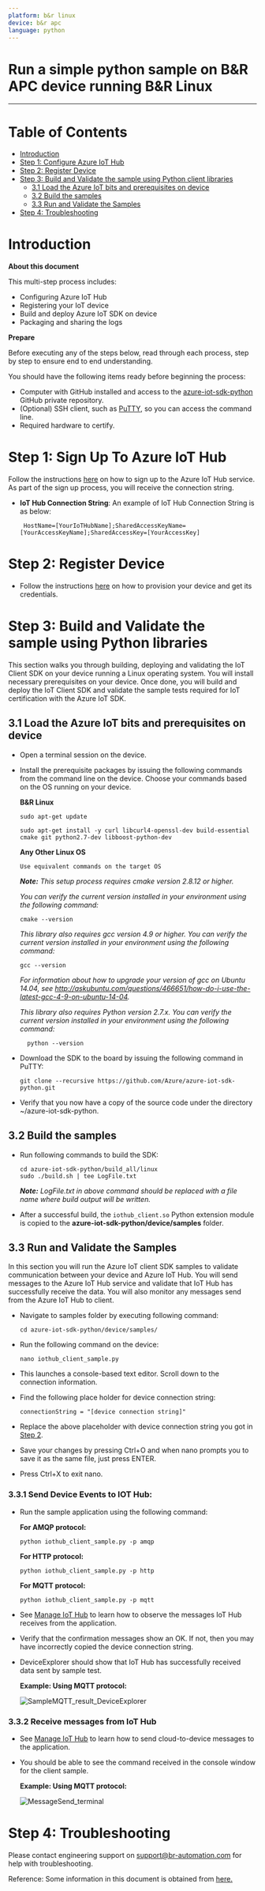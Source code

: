 ```yaml
---
platform: b&r linux
device: b&r apc
language: python
---
```


Run a simple python sample on B&R APC device running B&R Linux
===
---

# Table of Contents

-   [Introduction](#Introduction)
-   [Step 1: Configure Azure IoT Hub](#Step-1-Configure)
-   [Step 2: Register Device](#Step-2-Register)
-   [Step 3: Build and Validate the sample using Python client
    libraries](#Step-3-Build)
    -   [3.1 Load the Azure IoT bits and prerequisites on device](#Step-3-1-Load)
    -   [3.2 Build the samples](#Step-3-2-Build)
    -   [3.3 Run and Validate the Samples](#Step-3-3-Run)
-   [Step 4: Troubleshooting](#Step-4-Troubleshooting)

<a name="Introduction"></a>
# Introduction

**About this document**

This multi-step process includes:
-   Configuring Azure IoT Hub
-   Registering your IoT device
-   Build and deploy Azure IoT SDK on device
-   Packaging and sharing the logs

**Prepare**

Before executing any of the steps below, read through each process, step by step
to ensure end to end understanding.

You should have the following items ready before beginning the process:

-   Computer with GitHub installed and access to the
    [azure-iot-sdk-python](https://github.com/Azure/azure-iot-sdk-python) GitHub
    private repository.
-   (Optional) SSH client, such as [PuTTY](http://www.putty.org/), so you can access the
    command line.
-   Required hardware to certify.

<a name="Step-1-Configure"></a>
# Step 1: Sign Up To Azure IoT Hub

Follow the instructions [here](https://account.windowsazure.com/signup?offer=ms-azr-0044p) on how to sign up to the Azure IoT Hub service. As part of the sign up process, you will receive the connection string.

-   **IoT Hub Connection String**: An example of IoT Hub Connection String is as below:

         HostName=[YourIoTHubName];SharedAccessKeyName=[YourAccessKeyName];SharedAccessKey=[YourAccessKey]

<a name="Step-2-Register"></a>
# Step 2: Register Device

-   Follow the instructions [here](<https://github.com/Azure/azure-iot-device-ecosystem/blob/master/manage_iot_hub.md>) on how to provision your device and get its credentials.

<a name="Step-3-Build"></a>
# Step 3: Build and Validate the sample using Python libraries

This section walks you through building, deploying and validating the IoT Client SDK on your device running a Linux operating system. You will install necessary prerequisites on your device. Once done, you will build and deploy the IoT Client SDK and validate the sample tests required for IoT certification with the Azure IoT SDK.

<a name="Step-3-1-Load"></a>
## 3.1 Load the Azure IoT bits and prerequisites on device

-   Open a terminal session on the device.

-   Install the prerequisite packages by issuing the following commands from the command line on the device. Choose your commands based on the OS running on your device.

    **B&R Linux**

        sudo apt-get update

        sudo apt-get install -y curl libcurl4-openssl-dev build-essential cmake git python2.7-dev libboost-python-dev
        
    **Any Other Linux OS**

        Use equivalent commands on the target OS

    ***Note:*** *This setup process requires cmake version 2.8.12 or higher.* 
    
    *You can verify the current version installed in your environment using the  following command:*

        cmake --version

    *This library also requires gcc version 4.9 or higher. You can verify the current version installed in your environment using the following command:*
    
        gcc --version 

    *For information about how to upgrade your version of gcc on Ubuntu 14.04, see <http://askubuntu.com/questions/466651/how-do-i-use-the-latest-gcc-4-9-on-ubuntu-14-04>.*

    *This library also requires Python version 2.7.x. You can verify the current version installed in your environment using the following command:*
    
          python --version

-   Download the SDK to the board by issuing the following command in PuTTY:

        git clone --recursive https://github.com/Azure/azure-iot-sdk-python.git

-   Verify that you now have a copy of the source code under the
    directory ~/azure-iot-sdk-python.

<a name="Step-3-2-Build"></a>
## 3.2 Build the samples

-   Run following commands to build the SDK:

        cd azure-iot-sdk-python/build_all/linux
        sudo ./build.sh | tee LogFile.txt

    ***Note:*** *LogFile.txt in above command should be replaced with a file name where build output will be written.*

-   After a successful build, the `iothub_client.so` Python extension module is copied to the **azure-iot-sdk-python/device/samples** folder.


<a name="Step-3-3-Run"></a>
## 3.3 Run and Validate the Samples

In this section you will run the Azure IoT client SDK samples to validate
communication between your device and Azure IoT Hub. You will send messages to the Azure IoT Hub service and validate that IoT Hub has successfully receive the data. You will also monitor any messages send from the Azure IoT Hub to client.

-   Navigate to samples folder by executing following command:

        cd azure-iot-sdk-python/device/samples/

-   Run the following command on the device:

        nano iothub_client_sample.py

-   This launches a console-based text editor. Scroll down to the
    connection information.

-   Find the following place holder for device connection string:

        connectionString = "[device connection string]"

-   Replace the above placeholder with device connection string you got in [Step 2](#Step-2-Register).

-   Save your changes by pressing Ctrl+O and when nano prompts you to save it as the same file, just press ENTER.

-   Press Ctrl+X to exit nano.

### 3.3.1 Send Device Events to IOT Hub:

-   Run the sample application using the following command:

    **For AMQP protocol:**

        python iothub_client_sample.py -p amqp

    **For HTTP protocol:**

        python iothub_client_sample.py -p http

    **For MQTT protocol:**

        python iothub_client_sample.py -p mqtt

-   See [Manage IoT Hub](<https://github.com/Azure/azure-iot-device-ecosystem/blob/master/manage_iot_hub.md>) to learn how to observe the messages IoT Hub receives from the application.

-   Verify that the confirmation messages show an OK. If not, then you may have incorrectly copied the device connection string.

-   DeviceExplorer should show that IoT Hub has successfully received data sent
    by sample test.

    **Example: Using MQTT protocol:**
  
    ![SampleMQTT\_result\_DeviceExplorer](./media/APCimages/3_3_Linux_P_Send.png)

### 3.3.2 Receive messages from IoT Hub

-   See [Manage IoT Hub](<https://github.com/Azure/azure-iot-device-ecosystem/blob/master/manage_iot_hub.md>) to learn how to send cloud-to-device messages to the application.

-   You should be able to see the command received in the console window for the
    client sample.

    **Example: Using MQTT protocol:**
    
    ![MessageSend\_terminal](./media/APCimages/3_3_Linux_P_Rec.png)


<a name="Step_4"></a>
# Step 4: Troubleshooting


Please contact engineering support on <support@br-automation.com> for help with troubleshooting.

Reference: Some information in this document is obtained from [here.](https://github.com/Azure/azure-iot-device-ecosystem/tree/master/iotcertification)
